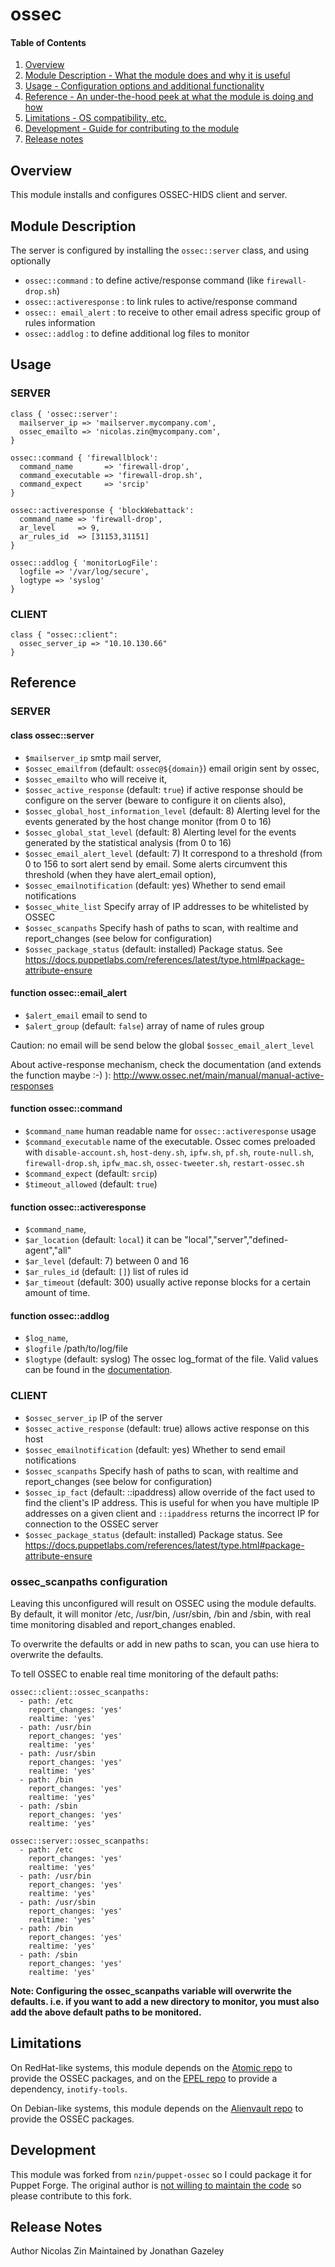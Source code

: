# ossec

#### Table of Contents

1. [Overview](#overview)
2. [Module Description - What the module does and why it is useful](#module-description)
3. [Usage - Configuration options and additional functionality](#usage)
4. [Reference - An under-the-hood peek at what the module is doing and how](#reference)
5. [Limitations - OS compatibility, etc.](#limitations)
6. [Development - Guide for contributing to the module](#development)
7. [Release notes](#release-notes)

## Overview

This module installs and configures OSSEC-HIDS client and server.

## Module Description

The server is configured by installing the `ossec::server` class, and using optionally

 * `ossec::command`        : to define active/response command (like `firewall-drop.sh`)
 * `ossec::activeresponse` : to link rules to active/response command
 * `ossec:: email_alert`   : to receive to other email adress specific group of rules information
 * `ossec::addlog`         : to define additional log files to monitor

## Usage

### SERVER

```puppet
class { 'ossec::server':
  mailserver_ip => 'mailserver.mycompany.com',
  ossec_emailto => 'nicolas.zin@mycompany.com',
}

ossec::command { 'firewallblock':
  command_name       => 'firewall-drop',
  command_executable => 'firewall-drop.sh',
  command_expect     => 'srcip'
}

ossec::activeresponse { 'blockWebattack':
  command_name => 'firewall-drop',
  ar_level     => 9,
  ar_rules_id  => [31153,31151]
}

ossec::addlog { 'monitorLogFile':
  logfile => '/var/log/secure',
  logtype => 'syslog'
}
```

### CLIENT
```puppet
class { "ossec::client":
  ossec_server_ip => "10.10.130.66"
}
```

## Reference

### SERVER

#### class ossec::server
 * `$mailserver_ip` smtp mail server,
 * `$ossec_emailfrom` (default: `ossec@${domain}`) email origin sent by ossec,
 * `$ossec_emailto` who will receive it,
 * `$ossec_active_response` (default: `true`) if active response should be configure on the server (beware to configure it on clients also),
 * `$ossec_global_host_information_level` (default: 8) Alerting level for the events generated by the host change monitor (from 0 to 16)
 * `$ossec_global_stat_level` (default: 8) Alerting level for the events generated by the statistical analysis (from 0 to 16)
 * `$ossec_email_alert_level` (default: 7) It correspond to a threshold (from 0 to 156 to sort alert send by email. Some alerts circumvent this threshold (when they have alert_email option),
 * `$ossec_emailnotification` (default: yes) Whether to send email notifications
 * `$ossec_white_list` Specify array of IP addresses to be whitelisted by OSSEC
 * `$ossec_scanpaths` Specify hash of paths to scan, with realtime and report_changes (see below for configuration)
 * `$ossec_package_status` (default: installed) Package status. See https://docs.puppetlabs.com/references/latest/type.html#package-attribute-ensure


#### function ossec::email_alert
 * `$alert_email` email to send to
 * `$alert_group` (default: `false`) array of name of rules group

Caution: no email will be send below the global `$ossec_email_alert_level`

About active-response mechanism, check the documentation (and extends the function maybe :-) ): http://www.ossec.net/main/manual/manual-active-responses

#### function ossec::command
 * `$command_name` human readable name for `ossec::activeresponse` usage
 * `$command_executable` name of the executable. Ossec comes preloaded with `disable-account.sh`, `host-deny.sh`, `ipfw.sh`, `pf.sh`, `route-null.sh`, `firewall-drop.sh`, `ipfw_mac.sh`, `ossec-tweeter.sh`, `restart-ossec.sh`
 * `$command_expect` (default: `srcip`)
 * `$timeout_allowed` (default: `true`)

#### function ossec::activeresponse
 * `$command_name`,
 * `$ar_location` (default: `local`) it can be "local","server","defined-agent","all"
 * `$ar_level` (default: 7) between 0 and 16
 * `$ar_rules_id` (default: `[]`) list of rules id
 * `$ar_timeout` (default: 300) usually active reponse blocks for a certain amount of time.

#### function ossec::addlog
 * `$log_name`,
 * `$logfile` /path/to/log/file
 * `$logtype` (default: syslog) The ossec log_format of the file.  Valid values can be found in the [documentation](https://ossec-docs.readthedocs.org/en/latest/syntax/head_ossec_config.localfile.html#location).



### CLIENT
 * `$ossec_server_ip` IP of the server
 * `$ossec_active_response` (default: true) allows active response on this host
 * `$ossec_emailnotification` (default: yes) Whether to send email notifications
 * `$ossec_scanpaths` Specify hash of paths to scan, with realtime and report_changes (see below for configuration)
 * `$ossec_ip_fact` (default: ::ipaddress) allow override of the fact used to find the client's IP address.  This is useful for when you have multiple IP addresses on a given client and `::ipaddress` returns the incorrect IP for connection to the OSSEC server
 * `$ossec_package_status` (default: installed) Package status. See https://docs.puppetlabs.com/references/latest/type.html#package-attribute-ensure

### ossec_scanpaths configuration

Leaving this unconfigured will result on OSSEC using the module defaults. By default, it will monitor /etc, /usr/bin, /usr/sbin, /bin and /sbin, with real time monitoring disabled and report_changes enabled.

To overwrite the defaults or add in new paths to scan, you can use hiera to overwrite the defaults.

To tell OSSEC to enable real time monitoring of the default paths:
```
ossec::client::ossec_scanpaths:
  - path: /etc
    report_changes: 'yes'
    realtime: 'yes'
  - path: /usr/bin
    report_changes: 'yes'
    realtime: 'yes'
  - path: /usr/sbin
    report_changes: 'yes'
    realtime: 'yes'
  - path: /bin
    report_changes: 'yes'
    realtime: 'yes'
  - path: /sbin
    report_changes: 'yes'
    realtime: 'yes'
```
```
ossec::server::ossec_scanpaths:
  - path: /etc
    report_changes: 'yes'
    realtime: 'yes'
  - path: /usr/bin
    report_changes: 'yes'
    realtime: 'yes'
  - path: /usr/sbin
    report_changes: 'yes'
    realtime: 'yes'
  - path: /bin
    report_changes: 'yes'
    realtime: 'yes'
  - path: /sbin
    report_changes: 'yes'
    realtime: 'yes'
```

**Note: Configuring the ossec_scanpaths variable will overwrite the defaults. i.e. if you want to add a new directory to monitor, you must also add the above default paths to be monitored.**

## Limitations

On RedHat-like systems, this module depends on the [Atomic repo](https://www6.atomicorp.com/channels/atomic/)
to provide the OSSEC packages, and on the [EPEL repo](https://fedoraproject.org/wiki/EPEL) to provide
a dependency, `inotify-tools`.

On Debian-like systems, this module depends on the [Alienvault repo](http://ossec.alienvault.com/repos/apt/debian/)
to provide the OSSEC packages.

## Development

This module was forked from `nzin/puppet-ossec` so I could package it for Puppet Forge. The
original author is [not willing to maintain the code](https://github.com/nzin/puppet-ossec/issues/3)
so please contribute to this fork.

## Release Notes

Author Nicolas Zin
Maintained by Jonathan Gazeley
